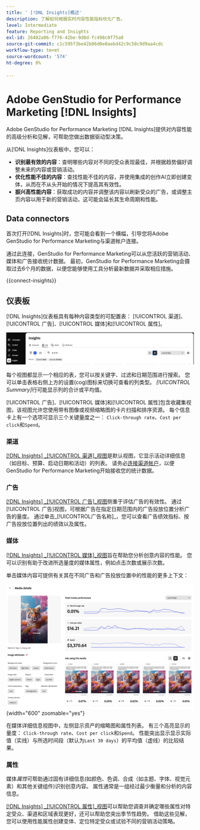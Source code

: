 ```yaml
---
title: ' [!DNL Insights]概述'
description: 了解如何根据实时内容性能指标优化广告。
level: Intermediate
feature: Reporting and Insights
exl-id: 26402a06-f776-42be-9d8d-fc498c0f75a8
source-git-commit: c1c595f3be42b86d0e0aebd42c9c50c9d9aa4cdc
workflow-type: tm+mt
source-wordcount: '574'
ht-degree: 0%

---
```


# Adobe GenStudio for Performance Marketing [!DNL Insights]

Adobe GenStudio for Performance Marketing [!DNL Insights]提供对内容性能的高级分析和见解，可帮助您做出数据驱动型决策。

从[!DNL Insights]仪表板中，您可以：

- **识别最有效的内容**：查明哪些内容对不同的受众表现最佳，并根据趋势偏好调整未来的内容或营销活动。
- **优化性能不佳的内容**：查找性能不佳的内容，并使用集成的创作AI立即创建变体，从而在不从头开始的情况下提高其有效性。
- **振兴高性能内容**：获取成功的内容并调整该内容以刷新受众的广告，或调整主页内容以用于新的营销活动，这可能会延长其生命周期和性能。

## Data connectors

首次打开[!DNL Insights]时，您可能会看到一个横幅，引导您将Adobe GenStudio for Performance Marketing与渠道帐户连接。

通过此连接，GenStudio for Performance Marketing可以从您活跃的营销活动、媒体和广告接收统计数据。 最初，GenStudio for Performance Marketing会摄取过去6个月的数据，以便您能够使用工具分析最新数据并采取相应措施。

{{connect-insights}}

## 仪表板

[!DNL Insights]仪表板具有每种内容类型的可配置表： [!UICONTROL 渠道]、[!UICONTROL 广告]、[!UICONTROL 媒体]和[!UICONTROL 属性]。

![[!DNL Insights]仪表板](/help/assets/insights-dashboard.png)

每个视图都显示一个相应的表，您可以按关键字、过滤和日期范围进行搜索。 您可以单击表格右侧上方的设置(cog)图标来切换可查看的列类型。 _[!UICONTROL Summary]_&#x200B;行可能显示列的合计或平均值。

[!UICONTROL 广告]、[!UICONTROL 媒体]和[!UICONTROL 属性]包含收藏集视图，该视图允许您使用带有图像或视频缩略图的卡片扫描和排序资源。 每个信息卡上有一个选项可显示三个关键量度之一： `Click-through rate`、`Cost per click`和`Spend`。

### 渠道

[[!DNL Insights] _[!UICONTROL 渠道&#x200B;]_视图](channels.md)是默认视图，它显示活动详细信息（如目标、预算、启动日期和活动）的列表。 请务必[连接渠道帐户](/help/user-guide/connectors/connect-channel.md)，以便GenStudio for Performance Marketing开始接收您的统计数据。

### 广告

[[!DNL Insights] _[!UICONTROL 广告&#x200B;]_视图](ads.md)侧重于评估广告的有效性。 通过[!UICONTROL 广告]视图，可根据广告在指定日期范围内的广告投放位置分析广告的量度。 通过单击_[!UICONTROL &#x200B;广告名称&#x200B;]_，您可以查看广告绩效指标、按广告投放位置列出的绩效以及属性。

### 媒体

[[!DNL Insights] _[!UICONTROL 媒体&#x200B;]_视图](media.md)旨在帮助您分析创意内容的性能。 您可以识别有助于改进所选量度的媒体属性，例如点击次数或展示次数。

单击媒体内容可提供有关其在不同广告和广告投放位置中的性能的更多上下文：

![媒体详细信息](/help/assets/insights-media-details.png){width="600" zoomable="yes"}

在媒体详细信息视图中，左侧显示资产的缩略图和属性列表。 有三个高亮显示的量度： `Click-through rate`、`Cost per click`和`Spend`。 性能突出显示显示实际值（实线）与所选时间段（默认为`Last 30 days`）的平均值（虚线）的比较结果。

### 属性

媒体&#x200B;_属性_&#x200B;可帮助通过固有详细信息(如颜色、色调、合成（如主题、字体、视觉元素）和其他关键组件)识别创意内容。 属性通常是一组经过最少衡量和分析的内容信息。

[[!DNL Insights] _[!UICONTROL 属性&#x200B;]_视图](attributes.md)可以帮助您调查并确定哪些属性对特定受众、渠道和区域表现更好，还可以帮助您突出季节性趋势。 借助这些见解，您可以使用性能属性创建变体、定位特定受众或试验不同的营销活动策略。

